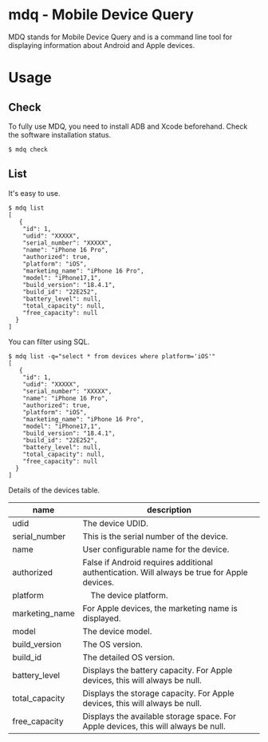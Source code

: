 

# mdq - Mobile Device Query

MDQ stands for Mobile Device Query and is a command line tool for displaying information about Android and Apple devices.  

# Usage

## Check

To fully use MDQ, you need to install ADB and Xcode beforehand.
Check the software installation status.

```
$ mdq check
```

## List

It's easy to use.

```
$ mdq list
[
   {
    "id": 1,
    "udid": "XXXXX",
    "serial_number": "XXXXX",
    "name": "iPhone 16 Pro",
    "authorized": true,
    "platform": "iOS",
    "marketing_name": "iPhone 16 Pro",
    "model": "iPhone17,1",
    "build_version": "18.4.1",
    "build_id": "22E252",
    "battery_level": null,
    "total_capacity": null,
    "free_capacity": null
  }
]
```

You can filter using SQL.

```
$ mdq list -q="select * from devices where platform='iOS'"
[
   {
    "id": 1,
    "udid": "XXXXX",
    "serial_number": "XXXXX",
    "name": "iPhone 16 Pro",
    "authorized": true,
    "platform": "iOS",
    "marketing_name": "iPhone 16 Pro",
    "model": "iPhone17,1",
    "build_version": "18.4.1",
    "build_id": "22E252",
    "battery_level": null,
    "total_capacity": null,
    "free_capacity": null
  }
]
```

Details of the devices table.

| name | description |
| -- | -- |
| udid | The device UDID. |
| serial_number | This is the serial number of the device. |
| name | User configurable name for the device. |
| authorized | False if Android requires additional authentication. Will always be true for Apple devices.　|
| platform |　The device platform. |
| marketing_name | For Apple devices, the marketing name is displayed. |
| model | The device model. |
| build_version | The OS version. |
| build_id | The detailed OS version. |
| battery_level | Displays the battery capacity. For Apple devices, this will always be null. |
| total_capacity | Displays the storage capacity. For Apple devices, this will always be null. |
| free_capacity | Displays the available storage space. For Apple devices, this will always be null. |
